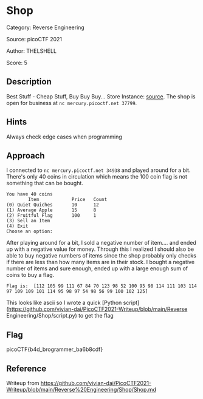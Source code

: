 # Shop

Category: Reverse Engineering

Source: picoCTF 2021

Author: THELSHELL

Score: 5

## Description

Best Stuff - Cheap Stuff, Buy Buy Buy... Store Instance: [source](https://mercury.picoctf.net/static/e8e966fcaa1ff5ea48574046d0cf9c19/source). The shop is open for business at `nc mercury.picoctf.net 37799`.

## Hints

Always check edge cases when programming

## Approach

I connected to `nc mercury.picoctf.net 34938` and played around for a bit. There's only 40 coins in circulation which means the 100 coin flag is not something that can be bought.

```
You have 40 coins
        Item            Price   Count
(0) Quiet Quiches       10      12
(1) Average Apple       15      8
(2) Fruitful Flag       100     1
(3) Sell an Item
(4) Exit
Choose an option:
```

After playing around for a bit, I sold a negative number of item.... and ended up with a negative value for money. Through this I realized I should also be able to buy negative numbers of items since the shop probably only checks if there are less than how many items are in their stock. I bought a negative number of items and sure enough, ended up with a large enough sum of coins to buy a flag.

```
Flag is:  [112 105 99 111 67 84 70 123 98 52 100 95 98 114 111 103 114 97 109 109 101 114 95 98 97 54 98 56 99 100 102 125]
```

This looks like ascii so I wrote a quick [Python script](https://github.com/vivian-dai/PicoCTF2021-Writeup/blob/main/Reverse Engineering/Shop/script.py) to get the flag

## Flag

picoCTF{b4d_brogrammer_ba6b8cdf}

## Reference

Writeup from https://github.com/vivian-dai/PicoCTF2021-Writeup/blob/main/Reverse%20Engineering/Shop/Shop.md

